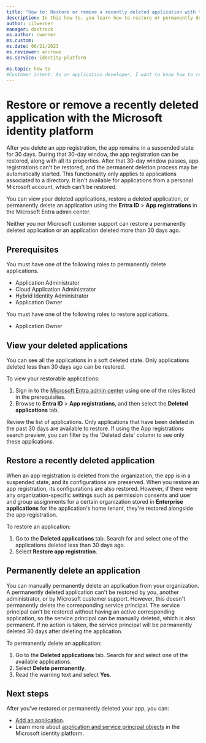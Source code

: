 ```yaml
---
title: "How to: Restore or remove a recently deleted application with the Microsoft identity platform"
description: In this how-to, you learn how to restore or permanently delete a recently deleted application registered with the Microsoft identity platform.
author: cilwerner
manager: dastrock
ms.author: cwerner
ms.custom: 
ms.date: 06/21/2023
ms.reviewer: arcrowe
ms.service: identity-platform

ms.topic: how-to
#Customer intent: As an application developer, I want to know how to restore or permanently delete my recently deleted application from the Microsoft identity platform.
---
```


# Restore or remove a recently deleted application with the Microsoft identity platform

After you delete an app registration, the app remains in a suspended state for 30 days. During that 30-day window, the app registration can be restored, along with all its properties. After that 30-day window passes, app registrations can't be restored, and the permanent deletion process may be automatically started. This functionality only applies to applications associated to a directory. It isn't available for applications from a personal Microsoft account, which can't be restored.

You can view your deleted applications, restore a deleted application, or permanently delete an application using the **Entra ID** > **App registrations** in the Microsoft Entra admin center.

Neither you nor Microsoft customer support can restore a permanently deleted application or an application deleted more than 30 days ago.

## Prerequisites

You must have one of the following roles to permanently delete applications.

- Application Administrator
- Cloud Application Administrator
- Hybrid Identity Administrator
- Application Owner

You must have one of the following roles to restore applications.

- Application Owner

## View your deleted applications


You can see all the applications in a soft deleted state.  Only applications deleted less than 30 days ago can be restored.

To view your restorable applications:

1. Sign in to the [Microsoft Entra admin center](https://entra.microsoft.com) using one of the roles listed in the prerequisites.
1. Browse to **Entra ID** > **App registrations**, and then select the **Deleted applications** tab.

Review the list of applications. Only applications that have been deleted in the past 30 days are available to restore. If using the App registrations search preview, you can filter by the 'Deleted date' column to see only these applications.

## Restore a recently deleted application

When an app registration is deleted from the organization, the app is in a suspended state, and its configurations are preserved. When you restore an app registration, its configurations are also restored. However, if there were any organization-specific settings such as permission consents and user and group assignments for a certain organization stored in **Enterprise applications** for the application's home tenant, they're restored alongside the app registration.

To restore an application:

1. Go to the **Deleted applications** tab. Search for and select one of the applications deleted less than 30 days ago.
1. Select **Restore app registration**.

## Permanently delete an application

You can manually permanently delete an application from your organization. A permanently deleted application can't be restored by you, another administrator, or by Microsoft customer support. However, this doesn't permanently delete the corresponding service principal. The service principal can't be restored without having an active corresponding application, so the service principal can be manually deleted, which is also permanent. If no action is taken, the service principal will be permanently deleted 30 days after deleting the application.

To permanently delete an application:

1. Go to the **Deleted applications** tab. Search for and select one of the available applications.
1. Select **Delete permanently**.
1. Read the warning text and select **Yes**.

## Next steps

After you've restored or permanently deleted your app, you can:

- [Add an application](quickstart-register-app.md).
- Learn more about [application and service principal objects](app-objects-and-service-principals.md) in the Microsoft identity platform.

